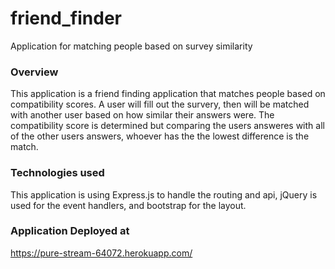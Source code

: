 # friend_finder
Application for matching people based on survey similarity 

### Overview
This application is a friend finding application that matches people based on compatibility scores. A user will fill out the survery, then will be matched with another user based on how similar their answers were. The compatibility score is determined but comparing the users answeres with all of the other users answers, whoever has the the lowest difference is the match.

### Technologies used
This application is using Express.js to handle the routing and api, jQuery is used for the event handlers, and bootstrap for the layout.

### Application Deployed at
https://pure-stream-64072.herokuapp.com/
